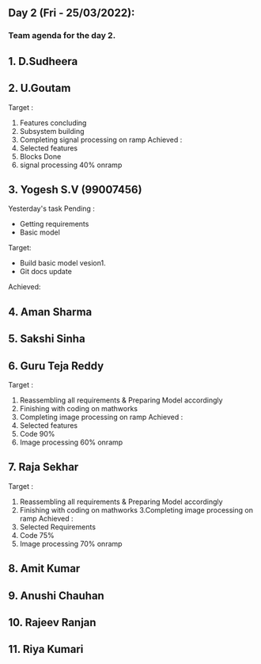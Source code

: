 ## Day 2 (Fri - 25/03/2022):
### Team agenda for the day 2.

## 1. D.Sudheera

## 2. U.Goutam
Target : 
1. Features concluding
2. Subsystem building
3. Completing signal processing on ramp 
Achieved :
1. Selected features
2. Blocks Done
3. signal processing 40% onramp

## 3. Yogesh S.V (99007456)
Yesterday's task Pending :
* Getting requirements
* Basic model

Target: 
* Build basic model vesion1.
* Git docs update

Achieved: 

## 4. Aman Sharma

## 5. Sakshi Sinha 

## 6. Guru Teja Reddy
Target : 
1. Reassembling all requirements & Preparing Model accordingly
2. Finishing with coding on mathworks
3. Completing image processing on ramp 
Achieved :
1. Selected features
2. Code 90%
3. Image processing 60% onramp

## 7. Raja Sekhar 
Target : 
1. Reassembling all requirements & Preparing Model accordingly
2. Finishing with coding on mathworks
3.Completing image processing on ramp 
Achieved :
1. Selected Requirements
2. Code 75%
3. Image processing 70% onramp

## 8. Amit Kumar

## 9. Anushi Chauhan 

## 10. Rajeev Ranjan

## 11. Riya Kumari
